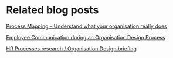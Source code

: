 # Related blog posts

[Process Mapping – Understand what your organisation really does](http://blog.orgvue.com/process-mapping-understand-organisation-really/)


[Employee Communication during an Organisation Design Process](http://blog.orgvue.com/employee-communication-during-an-organisation-design-process/)


[HR Processes research / Organisation Design briefing](http://blog.orgvue.com/hr-processes-research-organisation-design-briefing/)


